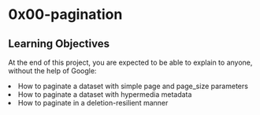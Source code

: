 # 0x00-pagination
 
## Learning Objectives

At the end of this project, you are expected to be able to explain to anyone, without the help of Google:

<li> How to paginate a dataset with simple page and page_size parameters
<li> How to paginate a dataset with hypermedia metadata
<li> How to paginate in a deletion-resilient manner
